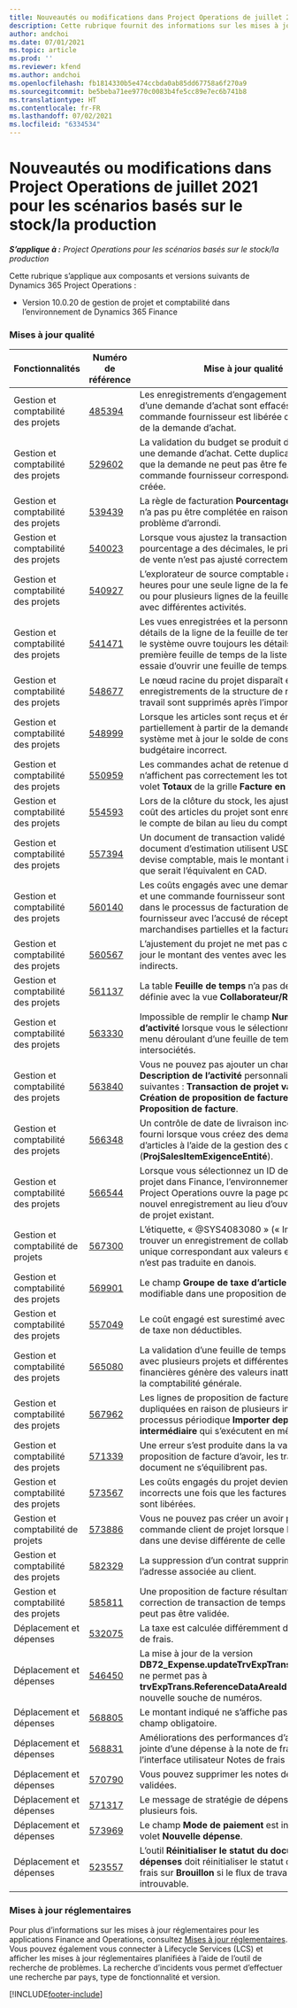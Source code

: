 ```yaml
---
title: Nouveautés ou modifications dans Project Operations de juillet 2021 pour les scénarios basés sur le stock/la production
description: Cette rubrique fournit des informations sur les mises à jour de qualité disponibles dans la version de juillet 2021 de Project Operations pour les scénarios basés sur le stock/la production.
author: andchoi
ms.date: 07/01/2021
ms.topic: article
ms.prod: ''
ms.reviewer: kfend
ms.author: andchoi
ms.openlocfilehash: fb1814330b5e474ccbda0ab85dd67758a6f270a9
ms.sourcegitcommit: be5beba71ee9770c0083b4fe5cc89e7ec6b741b8
ms.translationtype: HT
ms.contentlocale: fr-FR
ms.lasthandoff: 07/02/2021
ms.locfileid: "6334534"
---
```

# <a name="whats-new-or-changed-in-project-operations-july-2021-for-stockedproduction-based-scenarios"></a>Nouveautés ou modifications dans Project Operations de juillet 2021 pour les scénarios basés sur le stock/la production

_**S’applique à :** Project Operations pour les scénarios basés sur le stock/la production_

Cette rubrique s’applique aux composants et versions suivants de Dynamics 365 Project Operations :

- Version 10.0.20 de gestion de projet et comptabilité dans l’environnement de Dynamics 365 Finance
 
### <a name="quality-updates"></a>Mises à jour qualité
                                                                                                                                                                                  
| Fonctionnalités                      | Numéro de référence| Mise à jour qualité                                                                                                                                                                          |
|-----------------------------------|--------|---------------------------------------------------------------------------------------------------------------------------------------------------------------------------------|
| Gestion et comptabilité des projets | [485394](https://fix.lcs.dynamics.com/Issue/Details/?bugId=485394) | Les enregistrements d’engagement de coûts d’une demande d’achat sont effacés dès que la commande fournisseur est libérée de l’émission de la demande d’achat.                                                                           |
| Gestion et comptabilité des projets | [529602](https://fix.lcs.dynamics.com/Issue/Details/?bugId=529602) | La validation du budget se produit deux fois dans une demande d’achat. Cette duplication signifie que la demande ne peut pas être fermée et que la commande fournisseur correspondante n’est pas créée.                                                                                                                        |
| Gestion et comptabilité des projets | [539439](https://fix.lcs.dynamics.com/Issue/Details/?bugId=539439) | La règle de facturation **Pourcentage à facturer** n’a pas pu être complétée en raison d’un problème d’arrondi.                                                                              |
| Gestion et comptabilité des projets | [540023](https://fix.lcs.dynamics.com/Issue/Details/?bugId=540023) | Lorsque vous ajustez la transaction et que le pourcentage a des décimales, le prix de revient et de vente n’est pas ajusté correctement.                                      |
| Gestion et comptabilité des projets | [540927](https://fix.lcs.dynamics.com/Issue/Details/?bugId=540927) | L’explorateur de source comptable affiche les heures pour une seule ligne de la feuille de temps ou pour plusieurs lignes de la feuille de temps avec différentes activités.                                      |
| Gestion et comptabilité des projets | [541471](https://fix.lcs.dynamics.com/Issue/Details/?bugId=541471) | Les vues enregistrées et la personnalisation des détails de la ligne de la feuille de temps font que le système ouvre toujours les détails de la première feuille de temps de la liste lorsqu’il essaie d’ouvrir une feuille de temps.  |
| Gestion et comptabilité des projets | [548677](https://fix.lcs.dynamics.com/Issue/Details/?bugId=548677) | Le nœud racine du projet disparaît et les enregistrements de la structure de répartition du travail sont supprimés après l’importation.                                                                                             |
| Gestion et comptabilité des projets | [548999](https://fix.lcs.dynamics.com/Issue/Details/?bugId=548999) | Lorsque les articles sont reçus et émis partiellement à partir de la demande d’articles, le système met à jour le solde de consommation budgétaire incorrect. |
| Gestion et comptabilité des projets | [550959](https://fix.lcs.dynamics.com/Issue/Details/?bugId=550959) | Les commandes achat de retenue du projet n’affichent pas correctement les totaux dans le volet **Totaux** de la grille **Facture en attente**.                                                                  |
| Gestion et comptabilité des projets | [554593](https://fix.lcs.dynamics.com/Issue/Details/?bugId=554593) | Lors de la clôture du stock, les ajustements du coût des articles du projet sont enregistrés dans le compte de bilan au lieu du compte de résultat.                                                            |
| Gestion et comptabilité des projets | [557394](https://fix.lcs.dynamics.com/Issue/Details/?bugId=557394) | Un document de transaction validé et un document d’estimation utilisent USD comme devise comptable, mais le montant indique ce que serait l’équivalent en CAD.              |
| Gestion et comptabilité des projets | [560140](https://fix.lcs.dynamics.com/Issue/Details/?bugId=560140) | Les coûts engagés avec une demande d’articles et une commande fournisseur sont incorrects dans le processus de facturation de la commande fournisseur avec l’accusé de réception de marchandises partielles et la facturation partielle.       |
| Gestion et comptabilité des projets | [560567](https://fix.lcs.dynamics.com/Issue/Details/?bugId=560567) | L’ajustement du projet ne met pas correctement à jour le montant des ventes avec les coûts indirects.                                                                                    |
| Gestion et comptabilité des projets | [561137](https://fix.lcs.dynamics.com/Issue/Details/?bugId=561137) | La table **Feuille de temps** n’a pas de relation définie avec la vue **Collaborateur/Ressource**.                                                                                   |
| Gestion et comptabilité des projets | [563330](https://fix.lcs.dynamics.com/Issue/Details/?bugId=563330) | Impossible de remplir le champ **Numéro d’activité** lorsque vous le sélectionnez dans le menu déroulant d’une feuille de temps intersociétés.                                                                 |
| Gestion et comptabilité des projets | [563840](https://fix.lcs.dynamics.com/Issue/Details/?bugId=563840) | Vous ne pouvez pas ajouter un champ **Finalité** ou **Description de l’activité** personnalisé aux pages suivantes : **Transaction de projet validée**, **Création de proposition de facture** ou **Proposition de facture**.  |
| Gestion et comptabilité des projets | [566348](https://fix.lcs.dynamics.com/Issue/Details/?bugId=566348) | Un contrôle de date de livraison incorrect est fourni lorsque vous créez des demandes d’articles à l’aide de la gestion des données (**ProjSalesItemExigenceEntité**).                                              |
| Gestion et comptabilité des projets | [566544](https://fix.lcs.dynamics.com/Issue/Details/?bugId=566544) | Lorsque vous sélectionnez un ID de contrat de projet dans Finance, l’environnement intégré Project Operations ouvre la page pour créer un nouvel enregistrement au lieu d’ouvrir le contrat de projet existant.                                                                                                                 |
| Gestion et comptabilité de projets | [567300](https://fix.lcs.dynamics.com/Issue/Details/?bugId=567300) |  L’étiquette, « @SYS4083080 » (« Impossible de trouver un enregistrement de collaborateur unique correspondant aux valeurs entrées ») n’est pas traduite en danois.                                |
| Gestion et comptabilité des projets | [569901](https://fix.lcs.dynamics.com/Issue/Details/?bugId=569901) | Le champ **Groupe de taxe d’article** n’est pas modifiable dans une proposition de facture.                                                                               |
| Gestion et comptabilité des projets | [557049](https://fix.lcs.dynamics.com/Issue/Details/?bugId=557049) | Le coût engagé est surestimé avec des montants de taxe non déductibles.                                                                                                    |
| Gestion et comptabilité des projets | [565080](https://fix.lcs.dynamics.com/Issue/Details/?bugId=565080) | La validation d’une feuille de temps intersociétés avec plusieurs projets et différentes dimensions financières génère des valeurs inattendues dans la comptabilité générale.                             |
| Gestion et comptabilité des projets | [567962](https://fix.lcs.dynamics.com/Issue/Details/?bugId=567962) | Les lignes de proposition de facture sont dupliquées en raison de plusieurs instances du processus périodique **Importer depuis la table intermédiaire** qui s’exécutent en même temps.                                      |
| Gestion et comptabilité des projets | [571339](https://fix.lcs.dynamics.com/Issue/Details/?bugId=571339) | Une erreur s’est produite dans la validation de la proposition de facture d’avoir, les transactions du document ne s’équilibrent pas.    |
| Gestion et comptabilité des projets | [573567](https://fix.lcs.dynamics.com/Issue/Details/?bugId=573567) | Les coûts engagés du projet deviennent incorrects une fois que les factures en attente sont libérées.                                                                             |
| Gestion et comptabilité de projets | [573886](https://fix.lcs.dynamics.com/Issue/Details/?bugId=573886) | Vous ne pouvez pas créer un avoir pour une commande client de projet lorsque la taxe est dans une devise différente de celle de la société.                                      |
| Gestion et comptabilité des projets | [582329](https://fix.lcs.dynamics.com/Issue/Details/?bugId=582329) | La suppression d’un contrat supprime également l’adresse associée au client.                                                                                     |
| Gestion et comptabilité des projets | [585811](https://fix.lcs.dynamics.com/Issue/Details/?bugId=585811) | Une proposition de facture résultant d’une correction de transaction de temps négative ne peut pas être validée.                                                                    |
| Déplacement et dépenses                  | [532075](https://fix.lcs.dynamics.com/Issue/Details/?bugId=532075) | La taxe est calculée différemment dans les notes de frais.                                                                                                                  |
| Déplacement et dépenses                  | [546450](https://fix.lcs.dynamics.com/Issue/Details/?bugId=546450) | La mise à jour de la version **DB72_Expense.updateTrvExpTransProjTransId()** ne permet pas à **trvExpTrans.ReferenceDataAreaId** de créer la nouvelle souche de numéros.                    |
| Déplacement et dépenses                  | [568805](https://fix.lcs.dynamics.com/Issue/Details/?bugId=568805) | Le montant indiqué ne s’affiche pas avec le champ obligatoire.                                                                                                             |
| Déplacement et dépenses                  | [568831](https://fix.lcs.dynamics.com/Issue/Details/?bugId=568831) | Améliorations des performances d’ajout en pièce jointe d’une dépense à la note de frais à l’aide de l’interface utilisateur Notes de frais réinventées.                                                            |
| Déplacement et dépenses                  | [570790](https://fix.lcs.dynamics.com/Issue/Details/?bugId=570790) | Vous pouvez supprimer les notes de frais validées.                                                                                           |
| Déplacement et dépenses                  | [571317](https://fix.lcs.dynamics.com/Issue/Details/?bugId=571317) | Le message de stratégie de dépenses s’affiche plusieurs fois.                                                                                                       |
| Déplacement et dépenses                  | [573969](https://fix.lcs.dynamics.com/Issue/Details/?bugId=573969) | Le champ **Mode de paiement** est inclus dans le volet **Nouvelle dépense**.                                                                                                      |
| Déplacement et dépenses                  | [523557](https://fix.lcs.dynamics.com/Issue/Details/?bugId=523557) | L’outil **Réinitialiser le statut du document de dépenses** doit réinitialiser le statut de la note de frais sur **Brouillon** si le flux de travail est introuvable. 

### <a name="regulatory-updates"></a>Mises à jour réglementaires
Pour plus d’informations sur les mises à jour réglementaires pour les applications Finance and Operations, consultez [Mises à jour réglementaires](/dynamics365/finance/localizations/regulatory-updates). Vous pouvez également vous connecter à Lifecycle Services (LCS) et afficher les mises à jour réglementaires planifiées à l’aide de l’outil de recherche de problèmes. La recherche d’incidents vous permet d’effectuer une recherche par pays, type de fonctionnalité et version.


[!INCLUDE[footer-include](../../includes/footer-banner.md)]
